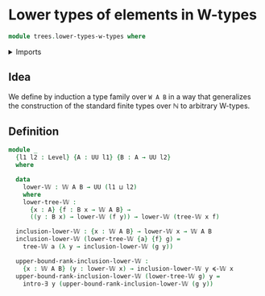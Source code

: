 # Lower types of elements in W-types

```agda
module trees.lower-types-w-types where
```

<details><summary>Imports</summary>

```agda
open import foundation.existential-quantification
open import foundation.universe-levels

open import trees.ranks-of-elements-w-types
open import trees.w-types
```

</details>

## Idea

We define by induction a type family over `W A B` in a way that generalizes the
construction of the standard finite types over ℕ to arbitrary W-types.

## Definition

```agda
module _
  {l1 l2 : Level} {A : UU l1} {B : A → UU l2}
  where

  data
    lower-𝕎 : 𝕎 A B → UU (l1 ⊔ l2)
    where
    lower-tree-𝕎 :
      {x : A} {f : B x → 𝕎 A B} →
      ((y : B x) → lower-𝕎 (f y)) → lower-𝕎 (tree-𝕎 x f)

  inclusion-lower-𝕎 : {x : 𝕎 A B} → lower-𝕎 x → 𝕎 A B
  inclusion-lower-𝕎 (lower-tree-𝕎 {a} {f} g) =
    tree-𝕎 a (λ y → inclusion-lower-𝕎 (g y))

  upper-bound-rank-inclusion-lower-𝕎 :
    {x : 𝕎 A B} (y : lower-𝕎 x) → inclusion-lower-𝕎 y ≼-𝕎 x
  upper-bound-rank-inclusion-lower-𝕎 (lower-tree-𝕎 g) y =
    intro-∃ y (upper-bound-rank-inclusion-lower-𝕎 (g y))
```
